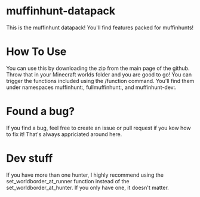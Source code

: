 # muffinhunt-datapack
This is the muffinhunt datapack! You'll find features packed for muffinhunts!

# How To Use
You can use this by downloading the zip from the main page of the github. Throw that in your Minecraft worlds folder and you are good to go!
You can trigger the functions included using the /function command. You'll find them under namespaces muffinhunt:, fullmuffinhunt:, and muffinhunt-dev:.

# Found a bug?
If you find a bug, feel free to create an issue or pull request if you kow how to fix it! That's always appriciated around here.

# Dev stuff
If you have more than one hunter, I highly recommend using the set_worldborder_at_runner function instead of the set_worldborder_at_hunter. If you only have one, it doesn't matter. 
